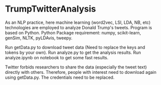 # TrumpTwitterAnalysis
As an NLP practice, here machine learning (word2vec, LSI, LDA, NB, etc) technologies are employed to analyze Donald Trump's tweets. Program is based on Python. Python Package requirement: numpy, scikit-learn, genSim, NLTK, pyLDAvis, tweepy.

Run getData.py to download tweet data (Need to replace the keys and tokens by your own).
Run analyze.py to get the analysis results.
Run analyze.ipynb on notebook to get some fast results.

Twitter forbids researchers to share the data (especially the tweet text) directly with others. Therefore, people with interest need to download again using getData.py. The credentials need to be replaced.

